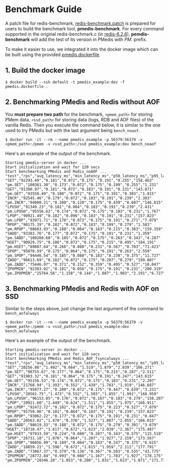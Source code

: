 # Benchmark Guide

A patch file for redis-benchmark, [redis-benchmark.patch](../test/redis-benchmark.patch) is prepared for users to build the benchmark tool, **pmedis-benchmark**. For every command supported in the original redis-benchmark.c (in [redis-6.2.6](https://github.com/redis/redis/releases/tag/6.2.6)), **pemdis-benchmark** will add the test of its version in PMedis with *PM.* prefix.

To make it easier to use, we integrated it into the docker image which can be built using the provided [pmedis.dockerfile](../test/pmedis.dockerfile).

## 1. Build the docker image
```
$ docker build --ssh default -t pmedis_example:dev -f pmedis.dockerfile .
```

## 2. Benchmarking PMedis and Redis without AOF

You **must prepare two path** for the benchmark, ``<pmem_path>`` for storing PMem data, ``<ssd_path>`` for storing data (logs, RDB and AOF files) of the vanilla Redis. Then you execute the command below, it is similar to the one used to try PMedis but with the last argument being ``bench_noaof``.
```
$ docker run -it --rm --name pmedis_example -p 56379:56379 -v <pmem_path>:/pmem -v <ssd_path>:/ssd pmedis_example:dev bench_noaof
```
Here's an example of the output of the benchmark.
```
Starting pmedis-server in docker ...
Start initialization and wait for 120 secs
Start benchmarking PMedis and Redis_noAOF ...
"test","rps","avg_latency_ms","min_latency_ms","p50_latency_ms","p95_latency_ms","p99_latency_ms","max_latency_ms"
"SET","92293.49","0.181","0.072","0.175","0.191","0.255","158.463"
"pm.SET","100361.30","0.173","0.072","0.175","0.199","0.255","1.231"
"GET","91390.97","0.181","0.072","0.183","0.191","0.231","143.871"
"pm.GET","93558.49","0.180","0.072","0.175","0.191","0.303","1.815"
"INCR","92545.46","0.179","0.072","0.183","0.191","0.239","2.383"
"pm.INCR","94800.21","0.200","0.120","0.175","0.439","0.607","146.815"
"LPUSH","91349.23","0.181","0.064","0.183","0.191","0.239","2.431"
"pm.LPUSH","95556.62","0.174","0.072","0.175","0.183","0.231","1.767"
"LPOP","90921.49","0.182","0.096","0.183","0.191","0.231","157.823"
"pm.LPOP","93971.71","0.178","0.072","0.175","0.191","0.271","7.079"
"RPOP","90175.39","0.182","0.072","0.183","0.199","0.279","1.583"
"pm.RPOP","88683.93","0.188","0.064","0.183","0.215","0.383","159.359"
"SADD","93383.76","0.177","0.072","0.175","0.191","0.231","1.359"
"pm.SADD","100260.68","0.185","0.072","0.175","0.263","0.343","4.287"
"HSET","90929.75","0.186","0.072","0.175","0.215","0.495","184.191"
"pm.HSET","89887.64","0.266","0.080","0.231","0.567","0.703","71.423"
"SPOP","95070.59","0.175","0.064","0.175","0.191","0.263","2.559"
"pm.SPOP","94446.54","0.185","0.080","0.183","0.239","0.375","11.727"
"ZADD","96613.69","0.182","0.072","0.175","0.207","0.279","199.807"
"pm.ZADD","75446.07","0.371","0.152","0.359","0.495","0.527","18.047"
"ZPOPMIN","92383.02","0.181","0.056","0.175","0.191","0.231","200.319"
"pm.ZPOPMIN","25764.56","1.158","0.144","1.087","1.903","2.191","6.727"
```


## 3. Benchmarking PMedis and Redis with AOF on SSD

Similar to the steps above, just change the last argument of the command to ``bench_aofalways``
```
$ docker run -it --rm --name pmedis_example -p 56379:56379 -v <pmem_path>:/pmem -v <ssd_path>:/ssd pmedis_example:dev bench_aofalways
```
Here's an example of the output of the benchmark.
```
Starting pmedis-server in docker ...
Start initialization and wait for 120 secs
Start benchmarking PMedis and Redis_AOF_fsyncalways ...
"test","rps","avg_latency_ms","min_latency_ms","p50_latency_ms","p95_latency_ms","p99_latency_ms","max_latency_ms"
"SET","20256.86","1.492","0.664","1.519","1.879","2.039","166.271"
"pm.SET","98755.67","0.177","0.064","0.175","0.215","0.287","2.511"
"GET","91903.32","0.181","0.064","0.175","0.191","0.247","143.615"
"pm.GET","95156.53","0.174","0.072","0.175","0.183","0.231","2.207"
"INCR","21768.94","1.393","0.552","1.439","1.783","1.919","146.687"
"pm.INCR","95877.27","0.200","0.072","0.175","0.447","0.639","3.231"
"LPUSH","20561.75","1.473","0.552","1.503","1.855","1.991","168.959"
"pm.LPUSH","96153.85","0.176","0.072","0.167","0.183","0.279","158.207"
"LPOP","20921.60","1.449","0.624","1.511","1.855","1.975","166.911"
"pm.LPOP","92472.72","0.182","0.072","0.175","0.223","0.527","7.079"
"RPOP","91759.96","0.181","0.064","0.183","0.191","0.239","157.823"
"pm.RPOP","93062.22","0.177","0.072","0.175","0.191","0.231","0.847"
"SADD","20563.02","1.476","0.376","1.527","1.887","2.055","166.015"
"pm.SADD","98619.33","0.188","0.072","0.175","0.279","0.391","3.679"
"HSET","18710.47","1.617","0.672","1.623","2.039","2.367","175.487"
"pm.HSET","97933.59","0.224","0.080","0.207","0.343","0.575","115.519"
"SPOP","26731.18","1.076","0.064","1.207","1.927","2.159","173.567"
"pm.SPOP","96856.99","0.189","0.064","0.183","0.247","0.375","6.615"
"ZADD","18859.21","1.596","0.672","1.615","1.959","2.111","177.791"
"pm.ZADD","73067.37","0.379","0.136","0.367","0.503","0.535","43.775"
"ZPOPMIN","28772.84","0.993","0.088","1.167","1.783","1.927","178.175"
"pm.ZPOPMIN","28346.28","1.053","0.200","1.031","1.623","1.871","171.775"
```
